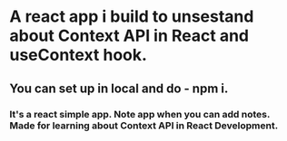 # A react app i build to unsestand about Context API in React and useContext hook.

## You can set up in local and do - npm i. 

### It's a react simple app. Note app when you can add notes. Made for learning about Context API in React Development.
